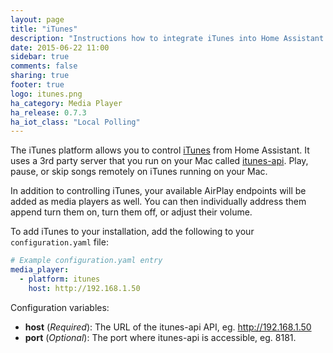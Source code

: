 ```yaml
---
layout: page
title: "iTunes"
description: "Instructions how to integrate iTunes into Home Assistant."
date: 2015-06-22 11:00
sidebar: true
comments: false
sharing: true
footer: true
logo: itunes.png
ha_category: Media Player
ha_release: 0.7.3
ha_iot_class: "Local Polling"
---
```



The iTunes platform allows you to control [iTunes](http://apple.com/itunes/) from Home Assistant. It uses a 3rd party server that you run on your Mac called [itunes-api](https://github.com/maddox/itunes-api). Play, pause, or skip songs remotely on iTunes running on your Mac.

In addition to controlling iTunes, your available AirPlay endpoints will be added as media players as well. You can then individually address them append turn them on, turn them off, or adjust their volume.

To add iTunes to your installation, add the following to your `configuration.yaml` file:

```yaml
# Example configuration.yaml entry
media_player:
  - platform: itunes
    host: http://192.168.1.50
```

Configuration variables:

- **host** (*Required*): The URL of the itunes-api API, eg. http://192.168.1.50
- **port** (*Optional*): The port where itunes-api is accessible, eg. 8181.
